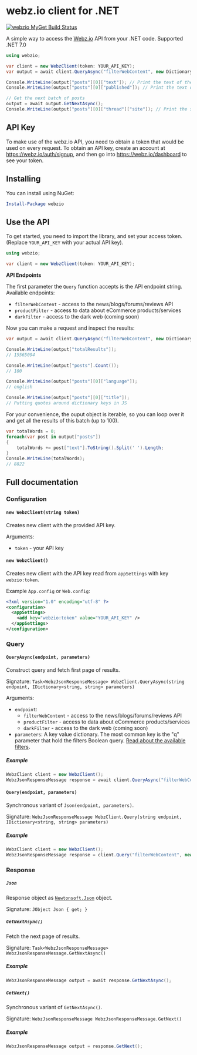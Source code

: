webz.io client for .NET
============================

[![webzio MyGet Build Status](https://www.myget.org/BuildSource/Badge/webzio?identifier=183db351-e812-4cf6-9be6-b5c3977977b3)](https://www.myget.org/)

A simple way to access the [Webz.io](https://webz.io) API from your .NET code.
Supported .NET 7.0


```csharp
using webzio;

var client = new WebzClient(token: YOUR_API_KEY);
var output = await client.QueryAsync("filterWebContent", new Dictionary<string, string> { { "q", "github" } });

Console.WriteLine(output["posts"][0]["text"]); // Print the text of the first post
Console.WriteLine(output["posts"][0]["published"]); // Print the text of the first post publication date

// Get the next batch of posts
output = await output.GetNextAsync();
Console.WriteLine(output["posts"][0]["thread"]["site"]); // Print the site of the first post
```

API Key
-------

To make use of the webz.io API, you need to obtain a token that would be
used on every request. To obtain an API key, create an account at
https://webz.io/auth/signup, and then go into
https://webz.io/dashboard to see your token.

Installing
----------
You can install using NuGet:

```powershell
Install-Package webzio
```
 
 Use the API
-----------

To get started, you need to import the library, and set your access token.
(Replace `YOUR_API_KEY` with your actual API key).

```csharp
using webzio;

var client = new WebzClient(token: YOUR_API_KEY);
```

**API Endpoints**

The first parameter the `Query` function accepts is the API endpoint string. Available endpoints:
* `filterWebContent` - access to the news/blogs/forums/reviews API
* `productFilter` - access to data about eCommerce products/services
* `darkFilter` - access to the dark web (coming soon)

Now you can make a request and inspect the results:

```csharp
var output = await client.QueryAsync("filterWebContent", new Dictionary<string, string> { { "q", "github" } });

Console.WriteLine(output["totalResults"]); 
// 15565094

Console.WriteLine(output["posts"].Count());
// 100

Console.WriteLine(output["posts"][0]["language"]);
// english

Console.WriteLine(output["posts"][0]["title"]);
// Putting quotes around dictionary keys in JS
```

For your convenience, the ouput object is iterable, so you can loop over it
and get all the results of this batch (up to 100). 

```csharp
var totalWords = 0;
foreach(var post in output["posts"])
{
    totalWords += post["text"].ToString().Split(' ').Length;
}
Console.WriteLine(totalWords);
// 8822
```

Full documentation
------------------

### Configuration

#### `new WebzClient(string token)`

Creates new client with the provided API key.

Arguments:

  * `token` - your API key

#### `new WebzClient()`

Creates new client with the API key read from `appSettings` with key `webzio:token`.

Example `App.config` or `Web.config`:

```xml
<?xml version="1.0" encoding="utf-8" ?>
<configuration>
  <appSettings>
    <add key="webzio:token" value="YOUR_API_KEY" />
  </appSettings>
</configuration>
```

### Query

#### `QueryAsync(endpoint, parameters)`

Construct query and fetch first page of results.

Signature: `Task<WebzJsonResponseMessage> WebzClient.QueryAsync(string endpoint, IDictionary<string, string> parameters)`

Arguments:

  * `endpoint`: 
    * `filterWebContent` - access to the news/blogs/forums/reviews API
    * `productFilter` - access to data about eCommerce products/services
    * `darkFilter` - access to the dark web (coming soon)
  * `parameters`: A key value dictionary. The most common key is the "q" parameter that hold the filters Boolean query. [Read about the available filters](https://webz.io/documentation).

##### Example

```csharp
WebzClient client = new WebzClient();
WebzJsonResponseMessage response = await client.QueryAsync("filterWebContent", new Dictionary<string, string> { { "q", "github" } }));
```

#### `Query(endpoint, parameters)`

Synchronous variant of `Json(endpoint, parameters)`.

Signature: `WebzJsonResponseMessage WebzClient.Query(string endpoint, IDictionary<string, string> parameters)`

##### Example

```csharp
WebzClient client = new WebzClient();
WebzJsonResponseMessage response = client.Query("filterWebContent", new Dictionary<string, string> { { "q", "github" } }));
```

### Response

##### `Json`

Response object as [`Newtonsoft.Json`](https://github.com/JamesNK/Newtonsoft.Json) object.

Signature: `JObject Json { get; }`

##### `GetNextAsync()`

Fetch the next page of results.

Signature: `Task<WebzJsonResponseMessage> WebzJsonResponseMessage.GetNextAsync()`

##### Example

```csharp
WebzJsonResponseMessage output = await response.GetNextAsync();
```

##### `GetNext()`

Synchronous variant of `GetNextAsync()`.

Signature: `WebzJsonResponseMessage WebzJsonResponseMessage.GetNext()`

##### Example

```csharp
WebzJsonResponseMessage output = response.GetNext();
```
